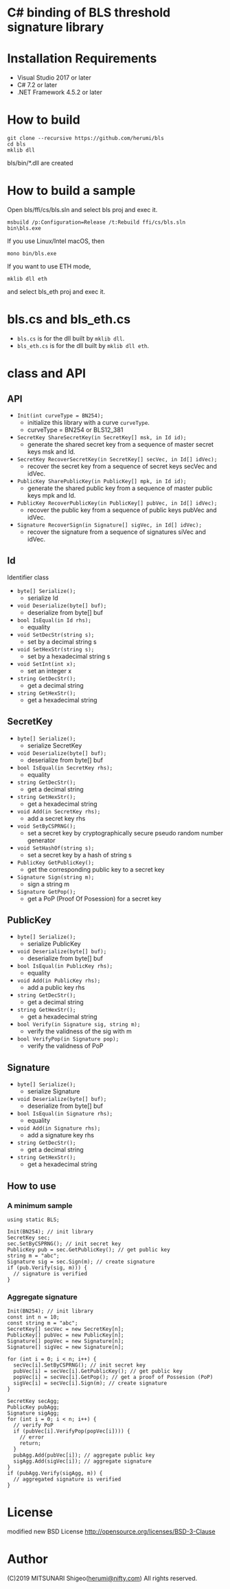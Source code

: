 # C# binding of BLS threshold signature library

# Installation Requirements

* Visual Studio 2017 or later
* C# 7.2 or later
* .NET Framework 4.5.2 or later

# How to build

```
git clone --recursive https://github.com/herumi/bls
cd bls
mklib dll
```
bls/bin/\*.dll are created

# How to build a sample

Open bls/ffi/cs/bls.sln and select bls proj and exec it.
```
msbuild /p:Configuration=Release /t:Rebuild ffi/cs/bls.sln
bin\bls.exe
```
If you use Linux/Intel macOS, then
```
mono bin/bls.exe
```

If you want to use ETH mode,

```
mklib dll eth
```
and select bls_eth proj and exec it.

# bls.cs and bls\_eth.cs

- `bls.cs` is for the dll built by `mklib dll`.
- `bls_eth.cs` is for the dll built by `mklib dll eth`.

# class and API

## API

* `Init(int curveType = BN254);`
    * initialize this library with a curve `curveType`.
    * curveType = BN254 or BLS12\_381
* `SecretKey ShareSecretKey(in SecretKey[] msk, in Id id);`
    * generate the shared secret key from a sequence of master secret keys msk and Id.
* `SecretKey RecoverSecretKey(in SecretKey[] secVec, in Id[] idVec);`
    * recover the secret key from a sequence of secret keys secVec and idVec.
* `PublicKey SharePublicKey(in PublicKey[] mpk, in Id id);`
    * generate the shared public key from a sequence of master public keys mpk and Id.
* `PublicKey RecoverPublicKey(in PublicKey[] pubVec, in Id[] idVec);`
    * recover the public key from a sequence of public keys pubVec and idVec.
* `Signature RecoverSign(in Signature[] sigVec, in Id[] idVec);`
    * recover the signature from a sequence of signatures siVec and idVec.

## Id

Identifier class

* `byte[] Serialize();`
    * serialize Id
* `void Deserialize(byte[] buf);`
    * deserialize from byte[] buf
* `bool IsEqual(in Id rhs);`
    * equality
* `void SetDecStr(string s);`
    * set by a decimal string s
* `void SetHexStr(string s);`
    * set by a hexadecimal string s
* `void SetInt(int x);`
    * set an integer x
* `string GetDecStr();`
    * get a decimal string
* `string GetHexStr();`
    * get a hexadecimal string

## SecretKey

* `byte[] Serialize();`
    * serialize SecretKey
* `void Deserialize(byte[] buf);`
    * deserialize from byte[] buf
* `bool IsEqual(in SecretKey rhs);`
    * equality
* `string GetDecStr();`
    * get a decimal string
* `string GetHexStr();`
    * get a hexadecimal string
* `void Add(in SecretKey rhs);`
    * add a secret key rhs
* `void SetByCSPRNG();`
    * set a secret key by cryptographically secure pseudo random number generator
* `void SetHashOf(string s);`
    * set a secret key by a hash of string s
* `PublicKey GetPublicKey();`
    * get the corresponding public key to a secret key
* `Signature Sign(string m);`
    * sign a string m
* `Signature GetPop();`
    * get a PoP (Proof Of Posession) for a secret key

## PublicKey

* `byte[] Serialize();`
    * serialize PublicKey
* `void Deserialize(byte[] buf);`
    * deserialize from byte[] buf
* `bool IsEqual(in PublicKey rhs);`
    * equality
* `void Add(in PublicKey rhs);`
    * add a public key rhs
* `string GetDecStr();`
    * get a decimal string
* `string GetHexStr();`
    * get a hexadecimal string
* `bool Verify(in Signature sig, string m);`
    * verify the validness of the sig with m
* `bool VerifyPop(in Signature pop);`
    * verify the validness of PoP

## Signature

* `byte[] Serialize();`
    * serialize Signature
* `void Deserialize(byte[] buf);`
    * deserialize from byte[] buf
* `bool IsEqual(in Signature rhs);`
    * equality
* `void Add(in Signature rhs);`
    * add a signature key rhs
* `string GetDecStr();`
    * get a decimal string
* `string GetHexStr();`
    * get a hexadecimal string

## How to use

### A minimum sample

```
using static BLS;

Init(BN254); // init library
SecretKey sec;
sec.SetByCSPRNG(); // init secret key
PublicKey pub = sec.GetPublicKey(); // get public key
string m = "abc";
Signature sig = sec.Sign(m); // create signature
if (pub.Verify(sig, m))) {
  // signature is verified
}
```

### Aggregate signature
```
Init(BN254); // init library
const int n = 10;
const string m = "abc";
SecretKey[] secVec = new SecretKey[n];
PublicKey[] pubVec = new PublicKey[n];
Signature[] popVec = new Signature[n];
Signature[] sigVec = new Signature[n];

for (int i = 0; i < n; i++) {
  secVec[i].SetByCSPRNG(); // init secret key
  pubVec[i] = secVec[i].GetPublicKey(); // get public key
  popVec[i] = secVec[i].GetPop(); // get a proof of Possesion (PoP)
  sigVec[i] = secVec[i].Sign(m); // create signature
}

SecretKey secAgg;
PublicKey pubAgg;
Signature sigAgg;
for (int i = 0; i < n; i++) {
  // verify PoP
  if (pubVec[i].VerifyPop(popVec[i]))) {
    // error
    return;
  }
  pubAgg.Add(pubVec[i]); // aggregate public key
  sigAgg.Add(sigVec[i]); // aggregate signature
}
if (pubAgg.Verify(sigAgg, m)) {
  // aggregated signature is verified
}
```

# License

modified new BSD License
http://opensource.org/licenses/BSD-3-Clause

# Author

(C)2019 MITSUNARI Shigeo(herumi@nifty.com) All rights reserved.

